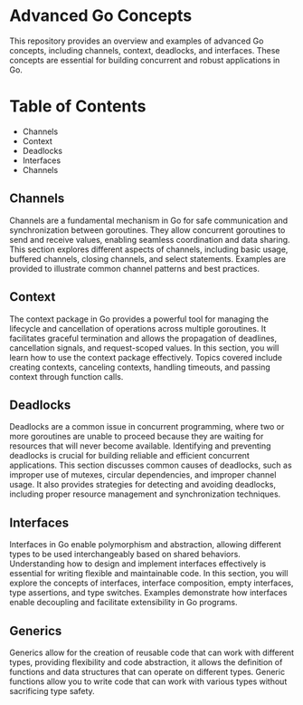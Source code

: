 # Advanced Go Concepts

This repository provides an overview and examples of advanced Go concepts, including channels, context, deadlocks, and interfaces. These concepts are essential for building concurrent and robust applications in Go.

# Table of Contents

* Channels
* Context
* Deadlocks
* Interfaces
* Channels

## Channels
Channels are a fundamental mechanism in Go for safe communication and synchronization between goroutines. They allow concurrent goroutines to send and receive values, enabling seamless coordination and data sharing.
This section explores different aspects of channels, including basic usage, buffered channels, closing channels, and select statements. Examples are provided to illustrate common channel patterns and best practices.

## Context

The context package in Go provides a powerful tool for managing the lifecycle and cancellation of operations across multiple goroutines. It facilitates graceful termination and allows the propagation of deadlines, cancellation signals, and request-scoped values.
In this section, you will learn how to use the context package effectively. Topics covered include creating contexts, canceling contexts, handling timeouts, and passing context through function calls.

## Deadlocks

Deadlocks are a common issue in concurrent programming, where two or more goroutines are unable to proceed because they are waiting for resources that will never become available. Identifying and preventing deadlocks is crucial for building reliable and efficient concurrent applications.
This section discusses common causes of deadlocks, such as improper use of mutexes, circular dependencies, and improper channel usage. It also provides strategies for detecting and avoiding deadlocks, including proper resource management and synchronization techniques.

## Interfaces

Interfaces in Go enable polymorphism and abstraction, allowing different types to be used interchangeably based on shared behaviors. Understanding how to design and implement interfaces effectively is essential for writing flexible and maintainable code.
In this section, you will explore the concepts of interfaces, interface composition, empty interfaces, type assertions, and type switches. Examples demonstrate how interfaces enable decoupling and facilitate extensibility in Go programs.

## Generics

Generics allow for the creation of reusable code that can work with different types, providing flexibility and code abstraction, it allows the definition of functions and data structures that can operate on different types.
Generic functions allow you to write code that can work with various types without sacrificing type safety.

